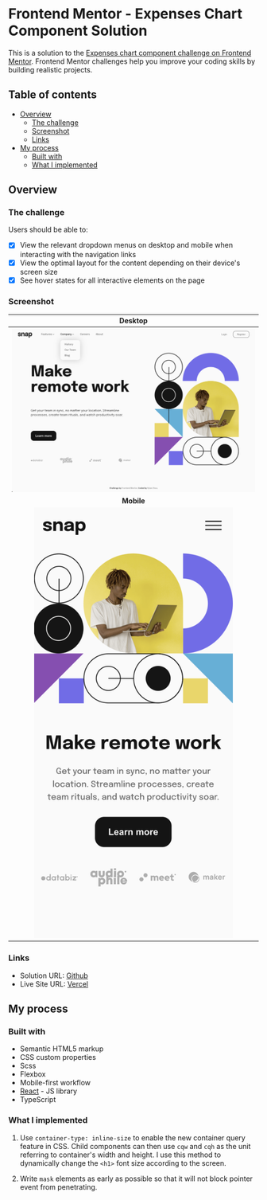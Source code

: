 # Frontend Mentor - Expenses Chart Component Solution

This is a solution to the [Expenses chart component challenge on Frontend Mentor](https://www.frontendmentor.io/challenges/expenses-chart-component-e7yJBUdjwt). Frontend Mentor challenges help you improve your coding skills by building realistic projects.

## Table of contents

- [Overview](#overview)
  - [The challenge](#the-challenge)
  - [Screenshot](#screenshot)
  - [Links](#links)
- [My process](#my-process)
  - [Built with](#built-with)
  - [What I implemented](#what-i-implemented)

## Overview

### The challenge

Users should be able to:

- [x] View the relevant dropdown menus on desktop and mobile when interacting with the navigation links
- [x] View the optimal layout for the content depending on their device's screen size
- [x] See hover states for all interactive elements on the page

### Screenshot

|                            Desktop                            |
| :-----------------------------------------------------------: |
|                     ![](./screenshot.png)                     |
|                          **Mobile**                           |
| <img src="./screenshot-mobile.png" alt="mobile" width="400"/> |

### Links

- Solution URL: [Github](https://github.com/RylanZhou/frontend-mentor-intro-section-with-dropdown-navigation)
- Live Site URL: [Vercel](https://frontend-mentor-intro-section-with-dropdown-navigation-kappa.vercel.app/)

## My process

### Built with

- Semantic HTML5 markup
- CSS custom properties
- Scss
- Flexbox
- Mobile-first workflow
- [React](https://reactjs.org/) - JS library
- TypeScript

### What I implemented

1. Use `container-type: inline-size` to enable the new container query feature in CSS. Child components can then use `cqw` and `cqh` as the unit referring to container's width and height. I use this method to dynamically change the `<h1>` font size according to the screen.

2. Write `mask` elements as early as possible so that it will not block pointer event from penetrating.

